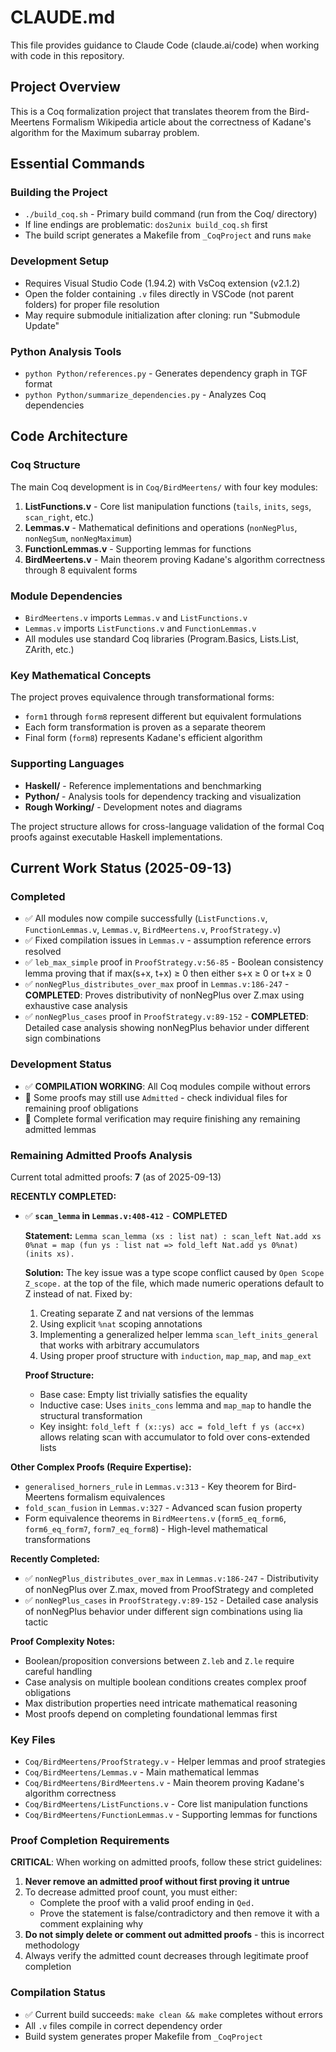 # CLAUDE.md

This file provides guidance to Claude Code (claude.ai/code) when working with code in this repository.

## Project Overview

This is a Coq formalization project that translates theorem from the Bird-Meertens Formalism Wikipedia article about the correctness of Kadane's algorithm for the Maximum subarray problem.

## Essential Commands

### Building the Project
- `./build_coq.sh` - Primary build command (run from the Coq/ directory)
- If line endings are problematic: `dos2unix build_coq.sh` first
- The build script generates a Makefile from `_CoqProject` and runs `make`

### Development Setup
- Requires Visual Studio Code (1.94.2) with VsCoq extension (v2.1.2)
- Open the folder containing `.v` files directly in VSCode (not parent folders) for proper file resolution
- May require submodule initialization after cloning: run "Submodule Update"

### Python Analysis Tools
- `python Python/references.py` - Generates dependency graph in TGF format
- `python Python/summarize_dependencies.py` - Analyzes Coq dependencies

## Code Architecture

### Coq Structure
The main Coq development is in `Coq/BirdMeertens/` with four key modules:

1. **ListFunctions.v** - Core list manipulation functions (`tails`, `inits`, `segs`, `scan_right`, etc.)
2. **Lemmas.v** - Mathematical definitions and operations (`nonNegPlus`, `nonNegSum`, `nonNegMaximum`) 
3. **FunctionLemmas.v** - Supporting lemmas for functions
4. **BirdMeertens.v** - Main theorem proving Kadane's algorithm correctness through 8 equivalent forms

### Module Dependencies
- `BirdMeertens.v` imports `Lemmas.v` and `ListFunctions.v`
- `Lemmas.v` imports `ListFunctions.v` and `FunctionLemmas.v`
- All modules use standard Coq libraries (Program.Basics, Lists.List, ZArith, etc.)

### Key Mathematical Concepts
The project proves equivalence through transformational forms:
- `form1` through `form8` represent different but equivalent formulations
- Each form transformation is proven as a separate theorem
- Final form (`form8`) represents Kadane's efficient algorithm

### Supporting Languages
- **Haskell/** - Reference implementations and benchmarking
- **Python/** - Analysis tools for dependency tracking and visualization
- **Rough Working/** - Development notes and diagrams

The project structure allows for cross-language validation of the formal Coq proofs against executable Haskell implementations.

## Current Work Status (2025-09-13)

### Completed
- ✅ All modules now compile successfully (`ListFunctions.v`, `FunctionLemmas.v`, `Lemmas.v`, `BirdMeertens.v`, `ProofStrategy.v`)
- ✅ Fixed compilation issues in `Lemmas.v` - assumption reference errors resolved
- ✅ `leb_max_simple` proof in `ProofStrategy.v:56-85` - Boolean consistency lemma proving that if max(s+x, t+x) ≥ 0 then either s+x ≥ 0 or t+x ≥ 0
- ✅ `nonNegPlus_distributes_over_max` proof in `Lemmas.v:186-247` - **COMPLETED**: Proves distributivity of nonNegPlus over Z.max using exhaustive case analysis
- ✅ `nonNegPlus_cases` proof in `ProofStrategy.v:89-152` - **COMPLETED**: Detailed case analysis showing nonNegPlus behavior under different sign combinations

### Development Status
- ✅ **COMPILATION WORKING**: All Coq modules compile without errors
- 🔄 Some proofs may still use `Admitted` - check individual files for remaining proof obligations
- 🔄 Complete formal verification may require finishing any remaining admitted lemmas

### Remaining Admitted Proofs Analysis

Current total admitted proofs: **7** (as of 2025-09-13)

**RECENTLY COMPLETED:**
- ✅ **`scan_lemma` in `Lemmas.v:408-412`** - **COMPLETED**
  
  **Statement:** `Lemma scan_lemma (xs : list nat) : scan_left Nat.add xs 0%nat = map (fun ys : list nat => fold_left Nat.add ys 0%nat) (inits xs).`
  
  **Solution:** The key issue was a type scope conflict caused by `Open Scope Z_scope.` at the top of the file, which made numeric operations default to Z instead of nat. Fixed by:
  1. Creating separate Z and nat versions of the lemmas
  2. Using explicit `%nat` scoping annotations  
  3. Implementing a generalized helper lemma `scan_left_inits_general` that works with arbitrary accumulators
  4. Using proper proof structure with `induction`, `map_map`, and `map_ext`
  
  **Proof Structure:**
  - Base case: Empty list trivially satisfies the equality
  - Inductive case: Uses `inits_cons` lemma and `map_map` to handle the structural transformation
  - Key insight: `fold_left f (x::ys) acc = fold_left f ys (acc+x)` allows relating scan with accumulator to fold over cons-extended lists

**Other Complex Proofs (Require Expertise):**
- `generalised_horners_rule` in `Lemmas.v:313` - Key theorem for Bird-Meertens formalism equivalences
- `fold_scan_fusion` in `Lemmas.v:327` - Advanced scan fusion property
- Form equivalence theorems in `BirdMeertens.v` (`form5_eq_form6`, `form6_eq_form7`, `form7_eq_form8`) - High-level mathematical transformations

**Recently Completed:**
- ✅ `nonNegPlus_distributes_over_max` in `Lemmas.v:186-247` - Distributivity of nonNegPlus over Z.max, moved from ProofStrategy and completed
- ✅ `nonNegPlus_cases` in `ProofStrategy.v:89-152` - Detailed case analysis of nonNegPlus behavior under different sign combinations using lia tactic

**Proof Complexity Notes:**
- Boolean/proposition conversions between `Z.leb` and `Z.le` require careful handling
- Case analysis on multiple boolean conditions creates complex proof obligations
- Max distribution properties need intricate mathematical reasoning
- Most proofs depend on completing foundational lemmas first

### Key Files
- `Coq/BirdMeertens/ProofStrategy.v` - Helper lemmas and proof strategies
- `Coq/BirdMeertens/Lemmas.v` - Main mathematical lemmas 
- `Coq/BirdMeertens/BirdMeertens.v` - Main theorem proving Kadane's algorithm correctness
- `Coq/BirdMeertens/ListFunctions.v` - Core list manipulation functions
- `Coq/BirdMeertens/FunctionLemmas.v` - Supporting lemmas for functions

### Proof Completion Requirements
**CRITICAL**: When working on admitted proofs, follow these strict guidelines:
1. **Never remove an admitted proof without first proving it untrue**
2. To decrease admitted proof count, you must either:
   - Complete the proof with a valid proof ending in `Qed.`
   - Prove the statement is false/contradictory and then remove it with a comment explaining why
3. **Do not simply delete or comment out admitted proofs** - this is incorrect methodology
4. Always verify the admitted count decreases through legitimate proof completion

### Compilation Status
- ✅ Current build succeeds: `make clean && make` completes without errors
- All `.v` files compile in correct dependency order
- Build system generates proper Makefile from `_CoqProject`